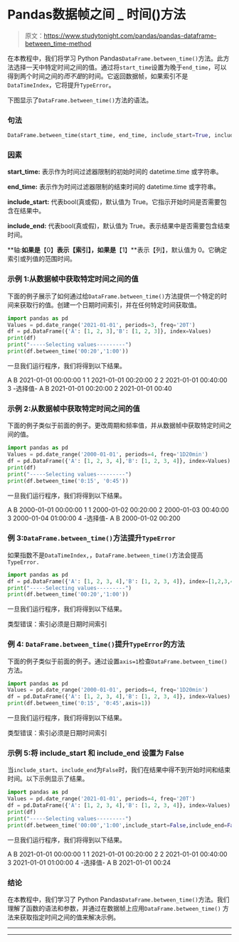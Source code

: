 # Pandas数据帧之间 _ 时间()方法

> 原文：<https://www.studytonight.com/pandas/pandas-dataframe-between_time-method>

在本教程中，我们将学习 Python Pandas`DataFrame.between_time()`方法。此方法选择一天中特定时间之间的值。通过将`start_time`设置为晚于`end_time`，可以得到两个时间之间的*而不是*的时间。它返回数据帧，如果索引不是`DataTimeIndex`，它将提升`TypeError`。

下图显示了`DataFrame.between_time()`方法的语法。

### 句法

```py
DataFrame.between_time(start_time, end_time, include_start=True, include_end=True, axis=None)
```

### 因素

**start_time:** 表示作为时间过滤器限制的初始时间的 datetime.time 或字符串。

**end_time:** 表示作为时间过滤器限制的结束时间的 datetime.time 或字符串。

**include_start:** 代表bool(真或假)，默认值为 True。它指示开始时间是否需要包含在结果中。

**include_end:** 代表bool(真或假)，默认值为 True。表示结果中是否需要包含结束时间。

**轴:**如果是**【0】**表示【索引】，如果是**【1】**表示【列】，默认值为 0。它确定索引或列值的范围时间。

### 示例 1:从数据帧中获取特定时间之间的值

下面的例子展示了如何通过给`DataFrame.between_time()`方法提供一个特定的时间来获取行的值。创建一个日期时间索引，并在任何特定时间获取值。

```py
import pandas as pd
Values = pd.date_range('2021-01-01', periods=3, freq='20T')
df = pd.DataFrame({'A': [1, 2, 3],'B': [1, 2, 3]}, index=Values)
print(df)
print("-----Selecting values---------")
print(df.between_time('00:20','1:00'))
```

一旦我们运行程序，我们将得到以下结果。

A B
2021-01-01 00:00:00 1 1
2021-01-01 00:20:00 2 2
2021-01-01 00:40:00 3
-选择值-
A B
2021-01-01 00:20:00 2
2021-01-01 00:40

### 示例 2:从数据帧中获取特定时间之间的值

下面的例子类似于前面的例子。更改周期和频率值，并从数据帧中获取特定时间之间的值。

```py
import pandas as pd
Values = pd.date_range('2000-01-01', periods=4, freq='1D20min')
df = pd.DataFrame({'A': [1, 2, 3, 4],'B': [1, 2, 3, 4]}, index=Values)
print(df)
print("-----Selecting values---------")
print(df.between_time('0:15', '0:45'))
```

一旦我们运行程序，我们将得到以下结果。

A B
2000-01-01 00:00:00 1 1
2000-01-02 00:20:00 2
2000-01-03 00:40:00 3
2000-01-04 01:00:00 4
-选择值-
A B
2000-01-02 00:200

### 例 3:`DataFrame.between_time()`方法提升`TypeError`

如果指数不是`DataTimeIndex,`，`DataFrame.between_time()`方法会提高`TypeError.`

```py
import pandas as pd
df = pd.DataFrame({'A': [1, 2, 3, 4],'B': [1, 2, 3, 4]}, index=[1,2,3,4])
print("-----Selecting values---------")
print(df.between_time('00:20','1:00'))
```

一旦我们运行程序，我们将得到以下结果。

类型错误：索引必须是日期时间索引

### 例 4: `DataFrame.between_time()`提升`TypeError`的方法

下面的例子类似于前面的例子。通过设置`axis=1`检查`DataFrame.between_time()`方法。

```py
import pandas as pd
Values = pd.date_range('2000-01-01', periods=4, freq='1D20min')
df = pd.DataFrame({'A': [1, 2, 3, 4],'B': [1, 2, 3, 4]}, index=Values)
print(df.between_time('0:15', '0:45',axis=1))
```

一旦我们运行程序，我们将得到以下结果。

类型错误：索引必须是日期时间索引

### 示例 5:将 include_start 和 include_end 设置为 False

当`include_start`、`include_end`为`False`时，我们在结果中得不到开始时间和结束时间。以下示例显示了结果。

```py
import pandas as pd
Values = pd.date_range('2021-01-01', periods=4, freq='20T')
df = pd.DataFrame({'A': [1, 2, 3, 4],'B': [1, 2, 3, 4]}, index=Values)
print(df)
print("-----Selecting values---------")
print(df.between_time('00:00','1:00',include_start=False,include_end=False))
```

一旦我们运行程序，我们将得到以下结果。

A B
2021-01-01 00:00:00 1 1
2021-01-01 00:20:00 2 2
2021-01-01 00:40:00 3
2021-01-01 01:00:00 4
-选择值-
A B
2021-01-01 00:24

### 结论

在本教程中，我们学习了 Python Pandas`DataFrame.between_time()`方法。我们理解了函数的语法和参数，并通过在数据帧上应用`DataFrame.between_time()` 方法来获取指定时间之间的值来解决示例。

* * *

* * *